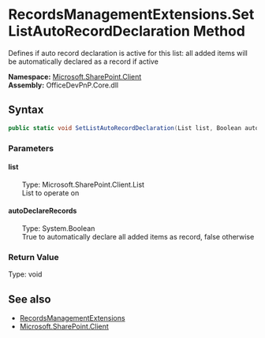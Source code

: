 # RecordsManagementExtensions.SetListAutoRecordDeclaration Method  
 Defines if auto record declaration is active for this list: all added items will be automatically declared as a record if active   

**Namespace:** [Microsoft.SharePoint.Client](Microsoft.SharePoint.Client.md)  
**Assembly:** OfficeDevPnP.Core.dll  
## Syntax
```C#
public static void SetListAutoRecordDeclaration(List list, Boolean autoDeclareRecords)
```
### Parameters
#### list  
&emsp;&emsp;Type: Microsoft.SharePoint.Client.List  
&emsp;&emsp;List to operate on  

  

#### autoDeclareRecords  
&emsp;&emsp;Type: System.Boolean  
&emsp;&emsp;True to automatically declare all added items as record, false otherwise  

  

### Return Value
Type: void  

## See also
- [RecordsManagementExtensions](Microsoft.SharePoint.Client.RecordsManagementExtensions.md) 
- [Microsoft.SharePoint.Client](Microsoft.SharePoint.Client.md) 
